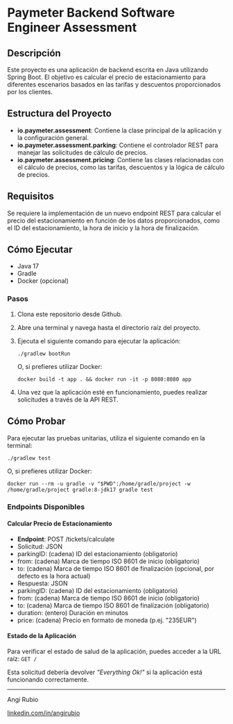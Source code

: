 # **Paymeter Backend Software Engineer Assessment**

## **Descripción**

Este proyecto es una aplicación de backend escrita en Java utilizando Spring Boot. El objetivo es calcular el precio de estacionamiento para diferentes escenarios basados en las tarifas y descuentos proporcionados por los clientes.


## **Estructura del Proyecto**
* **io.paymeter.assessment**: Contiene la clase principal de la aplicación y la configuración general.
* **io.paymeter.assessment.parking**: Contiene el controlador REST para manejar las solicitudes de cálculo de precios.
* **io.paymeter.assessment.pricing**: Contiene las clases relacionadas con el cálculo de precios, como las tarifas, descuentos y la lógica de cálculo de precios.
## **Requisitos**

Se requiere la implementación de un nuevo endpoint REST para calcular el precio del estacionamiento en función de los datos proporcionados, como el ID del estacionamiento, la hora de inicio y la hora de finalización.

## **Cómo Ejecutar**

* Java 17
* Gradle
* Docker (opcional)

### Pasos
1. Clona este repositorio desde Github.
2. Abre una terminal y navega hasta el directorio raíz del proyecto.
3. Ejecuta el siguiente comando para ejecutar la aplicación:

    `./gradlew bootRun`

    O, si prefieres utilizar Docker:

   `docker build -t app . && docker run -it -p 8080:8080 app`

4. Una vez que la aplicación esté en funcionamiento, puedes realizar solicitudes a través de la API REST.

## **Cómo Probar**

Para ejecutar las pruebas unitarias, utiliza el siguiente comando en la terminal:

`./gradlew test`

O, si prefieres utilizar Docker:

`docker run --rm -u gradle -v "$PWD":/home/gradle/project -w /home/gradle/project gradle:8-jdk17 gradle test`

### **Endpoints Disponibles**

#### **Calcular Precio de Estacionamiento**
* **Endpoint**: POST /tickets/calculate
* Solicitud: JSON
* parkingID: (cadena) ID del estacionamiento (obligatorio)
* from: (cadena) Marca de tiempo ISO 8601 de inicio (obligatorio)
* to: (cadena) Marca de tiempo ISO 8601 de finalización (opcional, por defecto es la hora actual)
* Respuesta: JSON
* parkingID: (cadena) ID del estacionamiento (obligatorio)
* from: (cadena) Marca de tiempo ISO 8601 de inicio (obligatorio)
* to: (cadena) Marca de tiempo ISO 8601 de finalización (obligatorio)
* duration: (entero) Duración en minutos
* price: (cadena) Precio en formato de moneda (p.ej. "235EUR")

#### **Estado de la Aplicación**

Para verificar el estado de salud de la aplicación, puedes acceder a la URL raíz:
`GET /`

Esta solicitud debería devolver _"Everything Ok!"_ si la aplicación está funcionando correctamente.


***

Angi Rubio

[linkedin.com/in/angirubio]()